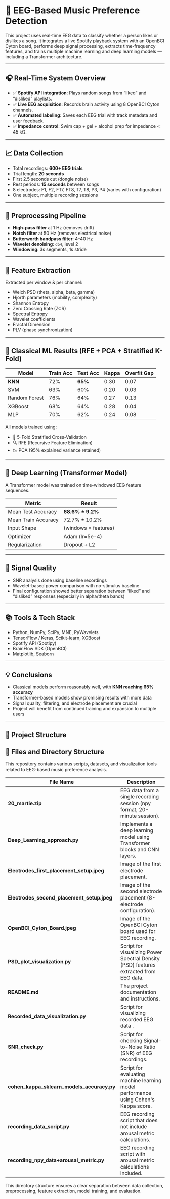 # 🧠 EEG-Based Music Preference Detection

This project uses real-time EEG data to classify whether a person likes or dislikes a song. It integrates a live Spotify playback system with an OpenBCI Cyton board, performs deep signal processing, extracts time-frequency features, and trains multiple machine learning and deep learning models — including a Transformer architecture.

---

## 🎧 Real-Time System Overview

- ✅ **Spotify API integration**: Plays random songs from “liked” and “disliked” playlists.
- ✅ **Live EEG acquisition**: Records brain activity using 8 OpenBCI Cyton channels.
- ✅ **Automated labeling**: Saves each EEG trial with track metadata and user feedback.
- ✅ **Impedance control**: Swim cap + gel + alcohol prep for impedance < 45 kΩ.

---

## 📈 Data Collection

- Total recordings: **600+ EEG trials**
- Trial length: **20 seconds**
- First 2.5 seconds cut (dongle noise)
- Rest periods: **15 seconds** between songs
- 8 electrodes: F1, F2, FT7, FT8, T7, T8, P3, P4 (varies with configuration)
- One subject, multiple recording sessions

---

## 🧼 Preprocessing Pipeline

- **High-pass filter** at 1 Hz (removes drift)
- **Notch filter** at 50 Hz (removes electrical noise)
- **Butterworth bandpass filter**: 4–40 Hz
- **Wavelet denoising**: `db4`, level 2
- **Windowing**: 3s segments, 1s stride

---

## 🧬 Feature Extraction

Extracted per window & per channel:
- Welch PSD (theta, alpha, beta, gamma)
- Hjorth parameters (mobility, complexity)
- Shannon Entropy
- Zero Crossing Rate (ZCR)
- Spectral Entropy
- Wavelet coefficients
- Fractal Dimension
- PLV (phase synchronization)

---

## 🧠 Classical ML Results (RFE + PCA + Stratified K-Fold)

| Model           | Train Acc | Test Acc | Kappa | Overfit Gap |
|----------------|-----------|----------|--------|--------------|
| **KNN**         | 72%       | **65%**  | 0.30   | 0.07         |
| SVM             | 63%       | 60%      | 0.20   | 0.03         |
| Random Forest   | 76%       | 64%      | 0.27   | 0.13         |
| XGBoost         | 68%       | 64%      | 0.28   | 0.04         |
| MLP             | 70%       | 62%      | 0.24   | 0.08         |

All models trained using:
- 🔁 5-Fold Stratified Cross-Validation  
- 🔍 RFE (Recursive Feature Elimination)  
- 📉 PCA (95% explained variance retained)

---

## 🤖 Deep Learning (Transformer Model)

A Transformer model was trained on time-windowed EEG feature sequences.

| Metric                | Result            |
|-----------------------|-------------------|
| Mean Test Accuracy    | **68.6% ± 9.2%**   |
| Mean Train Accuracy   | 72.7% ± 10.2%      |
| Input Shape           | (windows × features) |
| Optimizer             | Adam (lr=5e-4)     |
| Regularization        | Dropout + L2       |

---

## 🔬 Signal Quality

- SNR analysis done using baseline recordings
- Wavelet-based power comparison with no-stimulus baseline
- Final configuration showed better separation between “liked” and “disliked” responses (especially in alpha/theta bands)

---

## 📚 Tools & Tech Stack

- Python, NumPy, SciPy, MNE, PyWavelets  
- TensorFlow / Keras, Scikit-learn, XGBoost  
- Spotify API (Spotipy)  
- BrainFlow SDK (OpenBCI)  
- Matplotlib, Seaborn

---

## 💡 Conclusions

- Classical models perform reasonably well, with **KNN reaching 65% accuracy**
- Transformer-based models show promising results with more data
- Signal quality, filtering, and electrode placement are crucial
- Project will benefit from continued training and expansion to multiple users

---

## 📁 Project Structure
## 📂 Files and Directory Structure

This repository contains various scripts, datasets, and visualization tools related to EEG-based music preference analysis.

| File Name | Description |
|-----------|------------|
| **20_martie.zip** | EEG data from a single recording session (npy format, 20-minute session). |
| **Deep_Learning_approach.py** | Implements a deep learning model using Transformer blocks and CNN layers. |
| **Electrodes_first_placement_setup.jpeg** | Image of the first electrode placement. |
| **Electrodes_second_placement_setup.jpeg** | Image of the second electrode placement (8-electrode configuration). |
| **OpenBCI_Cyton_Board.jpeg** | Image of the OpenBCI Cyton board used for EEG recording. |
| **PSD_plot_visualization.py** | Script for visualizing Power Spectral Density (PSD) features extracted from EEG data. |
| **README.md** | The project documentation and instructions. |
| **Recorded_data_visualization.py** | Script for visualizing recorded EEG data . |
| **SNR_check.py** | Script for checking Signal-to-Noise Ratio (SNR) of EEG recordings. |
| **cohen_kappa_sklearn_models_accuracy.py** | Script for evaluating machine learning model performance using Cohen's Kappa score. |
| **recording_data_script.py** | EEG recording script that does not include arousal metric calculations. |
| **recording_npy_data+arousal_metric.py** | EEG recording script with arousal metric calculations included. |

This directory structure ensures a clear separation between data collection, preprocessing, feature extraction, model training, and evaluation.



